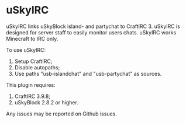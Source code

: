 # uSkyIRC

uSkyIRC links uSkyBlock island- and partychat to CraftIRC 3. uSkyIRC is designed for server staff to easily monitor 
users chats. uSkyIRC works Minecraft to IRC only.

To use uSkyIRC:
1) Setup CraftIRC;
2) Disable autopaths;
3) Use paths "usb-islandchat" and "usb-partychat" as sources.

This plugin requires:
1) CraftIRC 3.9.8;
2) uSkyBlock 2.8.2 or higher.

Any issues may be reported on Github issues.